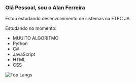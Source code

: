 ### Olá Pessoal, sou o Alan Ferreira

Estou estudando desenvolvimento de sistemas na ETEC JA.

Estudando no momento:
<ul>
  <li> MUUITO ALGORITMO </li>
  <li> Python </li>
  <li> C# </li>
  <li> JavaScript </li>
  <li> HTML </li>
  <li> CSS </li>
</ul>

![Top Langs](https://github-readme-stats.vercel.app/api/top-langs/?username=ferreiraalan13&hide_progress=true)





<!--
**ferreiraalan13/ferreiraalan13** is a ✨ _special_ ✨ repository because its `README.md` (this file) appears on your GitHub profile.

Here are some ideas to get you started:

- 🔭 I’m currently working on ...
- 🌱 I’m currently learning ...
- 👯 I’m looking to collaborate on ...
- 🤔 I’m looking for help with ...
- 💬 Ask me about ...
- 📫 How to reach me: ...
- 😄 Pronouns: ...
- ⚡ Fun fact: ...
-->
